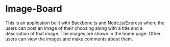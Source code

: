 # Image-Board

This is an application built with Backbone.js and Node.js/Express where the users can post an image of their choosing along with a title and a description of that image. The images are shown in the home page. Other users can view the images and make comments about them.
